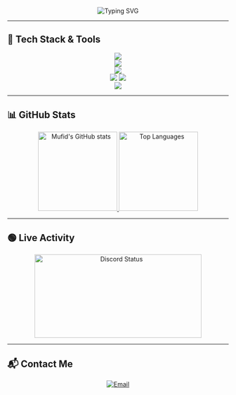<!-- Typing animation -->
<p align="center">
  <img src="https://readme-typing-svg.demolab.com?font=Fira+Code&pause=1000&color=6793F7&width=435&lines=Hi%2C+everyone!+I'm+Ahmad+Mufid+Risqi.;Welcome+to+my+Github+profile!+" alt="Typing SVG" />
</p>

---

## 🚀 Tech Stack & Tools

<div align="center">
  <img src="https://skillicons.dev/icons?i=typescript,javascript,dart,php,nodejs,bun" />
  <br />
  <img src="https://skillicons.dev/icons?i=react,nextjs,vue,nuxtjs,flutter,threejs" />
  <br />
  <img src="https://skillicons.dev/icons?i=tailwind,express,nestjs,laravel,prisma,redis" />
  <br />
  <img src="https://skillicons.dev/icons?i=mysql,postgresql,mongodb,firebase" />
  <img src="https://skills.syvixor.com/api/icons?i=drizzle,neon" />
  <br />
  <img src="https://skillicons.dev/icons?i=supabase,docker,postman,git,figma,vite" />
</div>

---

## 📊 GitHub Stats

<div align="center">
  <a href="https://github.com/Mufid-031">
    <img height="180px" src="https://github-readme-stats.vercel.app/api?username=Mufid-031&theme=dracula&show_icons=true&hide_border=true&count_private=true" alt="Mufid's GitHub stats" />
    <img height="180px" src="https://github-readme-stats.vercel.app/api/top-langs/?username=Mufid-031&theme=dracula&hide_border=true&layout=compact" alt="Top Languages" />
  </a>
</div>

---

## 🟢 Live Activity

<div align="center">
  <img src="https://lanyard.cnrad.dev/api/754215172905762837" width="380" height="190" alt="Discord Status" />
</div>

---

## 📬 Contact Me

<div align="center">
  <a href="mailto:risqimufid50@gmail.com">
    <img src="https://img.shields.io/badge/-Gmail-%23333?style=for-the-badge&logo=gmail&logoColor=white" target="_blank" alt="Email" />
  </a>
</div>
